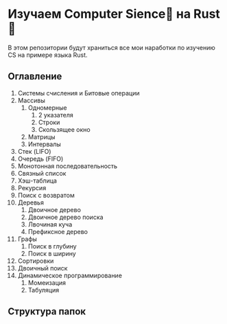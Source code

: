 # Изучаем Computer Sience🔬 на Rust🦀

В этом репозитории будут храниться все мои наработки по изучению CS на примере языка Rust.

## Оглавление
1. Системы счисления и Битовые операции
2. Массивы
   1. Одномерные
      1. 2 указателя
      2. Строки
      3. Скользящее окно
   2. Матрицы
   3. Интервалы
3. Стек (LIFO)
4. Очередь (FIFO)
5. Монотонная последовательность
6. Связный список
7. Хэш-таблица
8. Рекурсия
9. Поиск с возвратом
10. Деревья
    1. Двоичное дерево
    2. Двоичное дерево поиска
    3. Лвочиная куча
    4. Префиксное дерево
11. Графы
    1. Поиск в глубину
    2. Поиск в ширину
12. Сортировки
13. Двоичный поиск
14. Динамическое программирование
    1. Момеизация
    2. Табуляция

## Структура папок